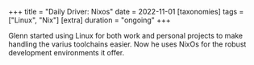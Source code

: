 +++
title = "Daily Driver: Nixos"
date = 2022-11-01
[taxonomies]
tags = ["Linux", "Nix"]
[extra]
duration = "ongoing"
+++

Glenn started using Linux for both work and personal projects to make handling the varius toolchains easier.
Now he uses NixOs for the robust development environments it offer.
